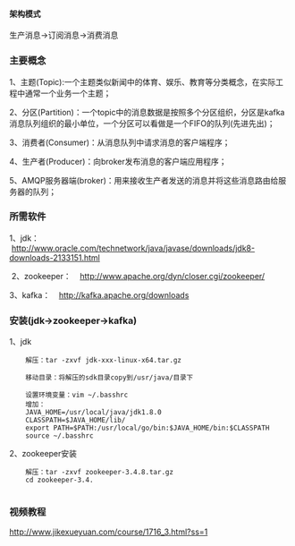 #### 架构模式
  生产消息->订阅消息->消费消息

### 主要概念
  1、主题(Topic):一个主题类似新闻中的体育、娱乐、教育等分类概念，在实际工程中通常一个业务一个主题；
  
  2、分区(Partition)：一个topic中的消息数据是按照多个分区组织，分区是kafka消息队列组织的最小单位，一个分区可以看做是一个FIFO的队列(先进先出)；

  3、消费者(Consumer)：从消息队列中请求消息的客户端程序；
  
  4、生产者(Producer)：向broker发布消息的客户端应用程序；
  
  5、AMQP服务器端(broker)：用来接收生产者发送的消息并将这些消息路由给服务器的队列；
  
### 所需软件
  1、jdk：
    http://www.oracle.com/technetwork/java/javase/downloads/jdk8-downloads-2133151.html
    
  2、zookeeper：
    http://www.apache.org/dyn/closer.cgi/zookeeper/
    
  3、kafka：
    http://kafka.apache.org/downloads

### 安装(jdk->zookeeper->kafka)
1、jdk

```
    解压：tar -zxvf jdk-xxx-linux-x64.tar.gz
    
    移动目录：将解压的sdk目录copy到/usr/java/目录下
  
    设置环境变量：vim ~/.basshrc 
    增加： 
    JAVA_HOME=/usr/local/java/jdk1.8.0
	CLASSPATH=$JAVA_HOME/lib/
	export PATH=$PATH:/usr/local/go/bin:$JAVA_HOME/bin:$CLASSPATH
	source ~/.basshrc 
 ```

2、zookeeper安装

```
	解压：tar -zxvf zookeeper-3.4.8.tar.gz
	cd zookeeper-3.4.
	
```

### 视频教程
http://www.jikexueyuan.com/course/1716_3.html?ss=1







